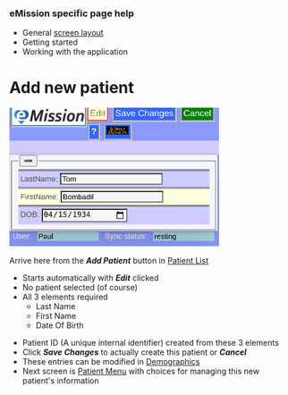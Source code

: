 ### eMission specific page help
* General [screen layout](help/GeneralLayout.md)
* Getting started
* Working with the application


# Add new patient
![](../images/NewPat.png)

Arrive here from the *__Add Patient__* button in [Patient List](AllPatients.md)
* Starts automatically with *__Edit__* clicked
* No patient selected (of course)
* All 3 elements required
  * Last Name
  * First Name
  * Date Of Birth
+ Patient ID (A unique internal identifier) created from these 3 elements
+ Click *__Save Changes__* to actually create this patient or *__Cancel__*
+ These entries can be modified in [Demographics](PatientDemographics.md)
+ Next screen is [Patient Menu](PatientPhoto.md) with choices for managing this new patient's information

